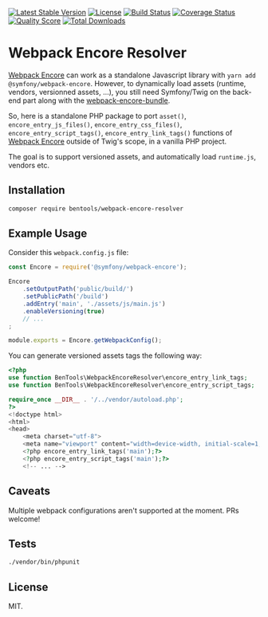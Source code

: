 [![Latest Stable Version](https://poser.pugx.org/bentools/webpack-encore-resolver/v/stable)](https://packagist.org/packages/bentools/webpack-encore-resolver)
[![License](https://poser.pugx.org/bentools/webpack-encore-resolver/license)](https://packagist.org/packages/bentools/webpack-encore-resolver)
[![Build Status](https://img.shields.io/travis/bpolaszek/webpack-encore-resolver/master.svg?style=flat-square)](https://travis-ci.org/bpolaszek/webpack-encore-resolver)
[![Coverage Status](https://coveralls.io/repos/github/bpolaszek/webpack-encore-resolver/badge.svg?branch=master)](https://coveralls.io/github/bpolaszek/webpack-encore-resolver?branch=master)
[![Quality Score](https://img.shields.io/scrutinizer/g/bpolaszek/webpack-encore-resolver.svg?style=flat-square)](https://scrutinizer-ci.com/g/bpolaszek/webpack-encore-resolver)
[![Total Downloads](https://poser.pugx.org/bentools/webpack-encore-resolver/downloads)](https://packagist.org/packages/bentools/webpack-encore-resolver)


# Webpack Encore Resolver

[Webpack Encore](https://symfony.com/doc/current/frontend.html) can work as a standalone Javascript library with `yarn add @symfony/webpack-encore`. 
However, to dynamically load assets (runtime, vendors, versionned assets, ...), 
you still need Symfony/Twig on the back-end part along with the [webpack-encore-bundle](https://github.com/symfony/webpack-encore-bundle).

So, here is a standalone PHP package to port `asset()`, `encore_entry_js_files()`, `encore_entry_css_files()`, `encore_entry_script_tags()`, `encore_entry_link_tags()` functions 
of [Webpack Encore](https://symfony.com/doc/current/frontend.html) outside of Twig's scope, in a vanilla PHP project.

The goal is to support versioned assets, and automatically load `runtime.js`, vendors etc.

## Installation

```bash
composer require bentools/webpack-encore-resolver
```

## Example Usage

Consider this `webpack.config.js` file:

```js
const Encore = require('@symfony/webpack-encore');

Encore
    .setOutputPath('public/build/')
    .setPublicPath('/build')
    .addEntry('main', './assets/js/main.js')
    .enableVersioning(true)
    // ...
;

module.exports = Encore.getWebpackConfig();
```

You can generate versioned assets tags the following way:

```php
<?php
use function BenTools\WebpackEncoreResolver\encore_entry_link_tags;
use function BenTools\WebpackEncoreResolver\encore_entry_script_tags;

require_once __DIR__ . '/../vendor/autoload.php';
?>
<!doctype html>
<html>
<head>
    <meta charset="utf-8">
    <meta name="viewport" content="width=device-width, initial-scale=1, shrink-to-fit=no">
    <?php encore_entry_link_tags('main');?>
    <?php encore_entry_script_tags('main');?>
    <!-- ... -->
```

## Caveats

Multiple webpack configurations aren't supported at the moment. PRs welcome!
 

## Tests

```bash
./vendor/bin/phpunit
```

## License

MIT.

